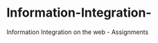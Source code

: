 Information-Integration-
========================

Information Integration on the web - Assignments
